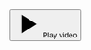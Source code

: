 <div class="relative h-20 bg-gray-200 transition-all duration-300 ease-in-out video-toggle__container" id="video">
    <div class="absolute -translate-x-1/2 -translate-y-1/2 top-1/2 left-1/2">
        <button type="button" class="px-4 py-2 bg-white rounded" 
            data-video-toggle="https://www.youtube.com/embed/r2GZHjFBhp4" 
            data-video-toggle-container="#video" 
            data-video-toggle-aspect-ratio="16:9">
            <svg class="icon ml-2 text-xl" width="48" height="48" xmlns="http://www.w3.org/2000/svg" viewBox="0 0 48 48" aria-hidden="true"><path d="M14.75 40.15V7.55L40.35 23.85Z"></path></svg>
            Play video
        </button>
    </div>
</div>
